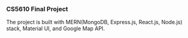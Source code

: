 ### CS5610 Final Project
The project is built with MERN(MongoDB, Express.js, React.js, Node.js) stack, Material UI, and Google Map API.